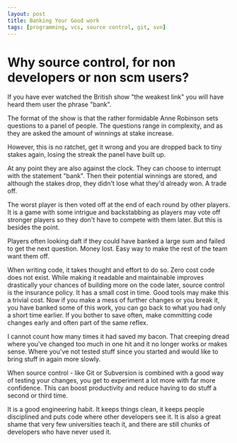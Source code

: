```yaml
---
layout: post
title: Banking Your Good work
tags: [programming, vcs, source control, git, svn]
---
```

# Why source control, for non developers or non scm users?

If you have ever watched the British show "the weakest link" you will have heard them user the phrase "bank".

The format of the show is that the rather formidable Anne Robinson sets questions to a panel of people. The questions range in complexity, and as they are asked the amount of winnings at stake increase.

However, this is no ratchet, get it wrong and you are dropped back to tiny stakes again, losing the streak the panel have built up.

At any point they are also against the clock. They can choose to interrupt with the statement "bank". Then their potential winnings are stored, and although the stakes drop, they didn't lose what they'd already won. A trade off.

The worst player is then voted off at the end of each round by other players. It is a game with some intrigue and backstabbing as players may vote off stronger players so they don't have to compete with them later. But this is besides the point.

Players often looking daft if they could have banked a large sum and failed to get the next question. Money lost. Easy way to make the rest of the team want them off.

When writing code, it takes thought and effort to do so. Zero cost code does not exist. While making it readable and maintainable improves drastically your chances of building more on the code later, source control is the insurance policy. It has a small cost in time. Good tools may make this a trivial cost. Now if you make a mess of further changes or you break it, you have banked some of this work, you can go back to what you had only a short time earlier. If you bother to save often, make committing code changes early and often part of the same reflex.

I cannot count how many times it had saved my bacon. That creeping dread where you've changed too much in one hit and it no longer works or makes sense. Where you've not tested stuff since you started and would like to bring stuff in again more slowly.

When source control - like Git or Subversion is combined with a good way of testing your changes, you get to experiment a lot more with far more confidence. This can boost productivity and reduce having to do stuff a second or third time.

It is a good engineering habit. It keeps things clean, it keeps people disciplined and puts code where other developers see it. It is also a great shame that very few universities teach it, and there are still chunks of developers who have never used it.
